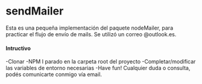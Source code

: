 # sendMailer

Esta es una pequeña implementación del paquete nodeMailer, para practicar el flujo de envío de mails. 
Se utilizó un correo @outlook.es. 

#### Intructivo
-Clonar
-NPM I parado en la carpeta root del proyecto
-Completar/modificar las variables de entorno necesarias
-Have fun! Cualquier duda o consulta, podés comunicarte conmigo vía email.
